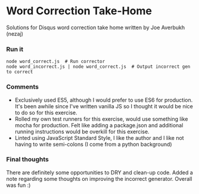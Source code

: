 # Word Correction Take-Home
Solutions for Disqus word correction take home written by Joe Averbukh (nezaj)

### Run it
```
node word_correct.js  # Run corrector
node word_incorrect.js | node word_correct.js  # Output incorrect gen to correct
```

### Comments
* Exclusively used ES5, although I would prefer to use ES6 for production. It's been awhile since I've written vanilla JS so I thought it would be nice to do so for this exercise.
* Rolled my own test runners for this exercise, would use something like mocha for production. Felt like adding a package.json and additional running instructions would be overkill for this exercise.
* Linted using JavaScript Standard Style, I like the author and I like not having to write semi-colons (I come from a python background)

### Final thoughts
There are definitely some opportunities to DRY and clean-up code. Added a note regarding some thoughts on improving the incorrect generator. Overall was fun :)
